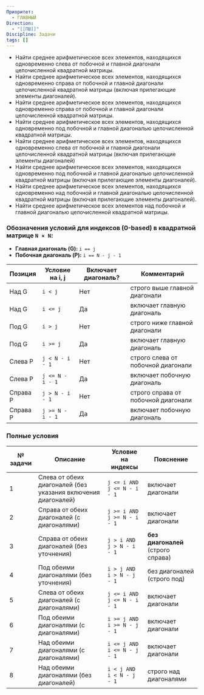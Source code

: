 ```yaml
---
Приоритет:
  - ГЛАВНЫЙ
Direction:
  - "[[ПШ]]"
Discipline: Задачи
tags: []
---
```

- Найти среднее арифметическое всех элементов, находящихся одновременно слева от побочной и главной диагонали целочисленной квадратной матрицы. 
- Найти среднее арифметическое всех элементов, находящихся одновременно справа от побочной и главной диагонали целочисленной квадратной матрицы (включая прилегающие элементы диагоналей). 
- Найти среднее арифметическое всех элементов, находящихся одновременно справа от побочной и главной диагонали целочисленной квадратной матрицы. 
- Найти среднее арифметическое всех элементов, находящихся одновременно под побочной и главной диагональю целочисленной квадратной матрицы. 
- Найти среднее арифметическое всех элементов, находящихся одновременно слева от побочной и главной диагонали целочисленной квадратной матрицы (включая прилегающие элементы диагоналей) 
- Найти среднее арифметическое всех элементов, находящихся одновременно под побочной и главной диагональю целочисленной квадратной матрицы (включая прилегающие элементы диагоналей). 
- Найти среднее арифметическое всех элементов, находящихся одновременно над побочной и главной диагональю целочисленной квадратной матрицы (включая прилегающие элементы диагоналей). 
- Найти среднее арифметическое всех элементов над побочной и главной диагональю целочисленной квадратной матрицы.

### Обозначения условий для индексов (0-based) в квадратной матрице `N × N`:
- **Главная диагональ (G):** `i == j`
- **Побочная диагональ (P):** `i == N - j - 1`

|Позиция|Условие на i, j|Включает диагональ?|Комментарий|
|---|---|---|---|
|Над G|`i < j`|Нет|строго выше главной диагонали|
|Над G|`i <= j`|Да|включает главную диагональ|
|Под G|`i > j`|Нет|строго ниже главной диагонали|
|Под G|`i >= j`|Да|включает главную диагональ|
|Слева P|`j < N - i - 1`|Нет|строго слева от побочной диагонали|
|Слева P|`j <= N - i - 1`|Да|включает побочную диагональ|
|Справа P|`j > N - i - 1`|Нет|строго справа от побочной диагонали|
|Справа P|`j >= N - i - 1`|Да|включает побочную диагональ|

### Полные условия
| № задачи | Описание                                                      | Условие на индексы          | Пояснение                          |
| -------- | ------------------------------------------------------------- | --------------------------- | ---------------------------------- |
| 1        | Слева от обеих диагоналей (без указания включения диагоналей) | `j <= i AND j <= N - i - 1` | включает диагонали                 |
| 2        | Справа от обеих диагоналей (с диагоналями)                    | `j >= i AND j >= N - i - 1` | включает диагонали                 |
| 3        | Справа от обеих диагоналей (без уточнения)                    | `j > i AND j > N - i - 1`   | **без диагоналей** (строго справа) |
| 4        | Под обеими диагоналями (без уточнения)                        | `i > j AND i > N - j - 1`   | без диагоналей (строго под)        |
| 5        | Слева от обеих диагоналей (с диагоналями)                     | `j <= i AND j <= N - i - 1` | включает диагонали                 |
| 6        | Под обеими диагоналями (с диагоналями)                        | `i >= j AND i >= N - j - 1` | включает диагонали                 |
| 7        | Над обеими диагоналями (с диагоналями)                        | `i <= j AND i <= N - j - 1` | включает диагонали                 |
| 8        | Над обеими диагоналями (без диагоналей)                       | `i < j AND i < N - j - 1`   | строго над диагоналями             |